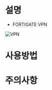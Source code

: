 
# 설명
* FORTIGATE VPN 

![VPN](https://github.com/gojong/fortigate-file/assets/87437300/afbcd86b-e36c-47ef-8ffc-e8ddbdea13a3)

# 사용방법


# 주의사항


